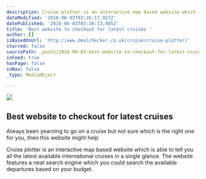 ```yaml
---
description: Cruise plotter is an interactive map based website which is able to tell you all the latest available international cruises in a single glance. The website features a neat search engine which you could search the available departures based on your budget.
dateModified: '2016-06-03T03:26:17.927Z'
datePublished: '2016-06-03T03:30:13.805Z'
title: 'Best website to checkout for latest cruises '
author: []
isBasedOnUrl: 'http://www.dealchecker.co.uk/cruise/cruise-plotter/'
starred: false
sourcePath: _posts/2016-06-03-best-website-to-checkout-for-latest-cruises.md
inFeed: true
hasPage: false
inNav: false
_type: MediaObject

---
```

<article style=""><img src="https://s3-us-west-2.amazonaws.com/the-grid-img/p/fc9c72af600b64345a3c6cc82233db7affc591d5.jpg" /><h1>Best website to checkout for latest cruises </h1><p>Always been yearning to go on a cruise but not sure which is the right one for you, then this website might help</p></article>

Cruise plotter is an interactive map based website which is able to tell you all the latest available international cruises in a single glance. The website features a neat search engine which you could search the available departures based on your budget.